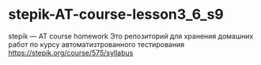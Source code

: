 ﻿# stepik-AT-course-lesson3_6_s9
stepik — AT course homework
Это репозиторий для хранения домашних работ по курсу автоматизтрованного тестирования https://stepik.org/course/575/syllabus
